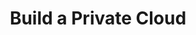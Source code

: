 ---
title: Build a Private Cloud
menu:
  sidebar:
    name: Build a Private Cloud
    identifier: private-cloud
    weight: 13
---